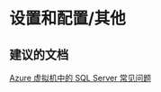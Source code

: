 <properties
    pageTitle="setup and configuration/other"
    description="设置和配置/其他"
    service="microsoft.compute"
    resource="virtualmachines"
    authors="aashu"
    displayOrder=""
    selfHelpType="generic"
    supportTopicIds="32511151"
    resourceTags="windowsSQL"
    productPesIds="14745"
    cloudEnvironments="public"
/>


# 设置和配置/其他

## **建议的文档**
[Azure 虚拟机中的 SQL Server 常见问题](https://docs.azure.cn/zh-cn/virtual-machines/windows/sql/virtual-machines-windows-sql-server-iaas-faq)



<!--HONumber=Jul16_HO4-->


